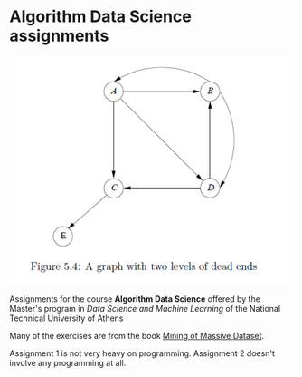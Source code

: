 # Algorithm Data Science assignments

![A graph with two levels of dead ends](exercises1/images/figure-5-4.png)

Assignments for the course **Algorithm Data Science** offered by the Master's program in *Data Science and Machine Learning* of the National Technical University of Athens

Many of the exercises are from the book [Mining of Massive Dataset](http://www.mmds.org/).

Assignment 1 is not very heavy on programming. Assignment 2 doesn't involve any programming at all.

